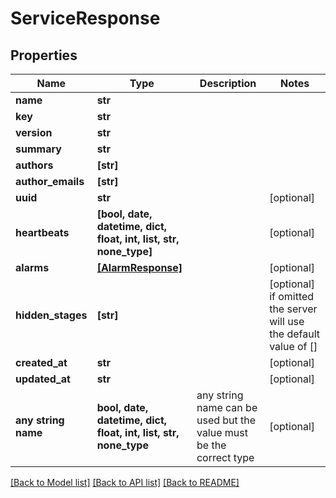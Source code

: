 # ServiceResponse


## Properties
Name | Type | Description | Notes
------------ | ------------- | ------------- | -------------
**name** | **str** |  | 
**key** | **str** |  | 
**version** | **str** |  | 
**summary** | **str** |  | 
**authors** | **[str]** |  | 
**author_emails** | **[str]** |  | 
**uuid** | **str** |  | [optional] 
**heartbeats** | **[bool, date, datetime, dict, float, int, list, str, none_type]** |  | [optional] 
**alarms** | [**[AlarmResponse]**](AlarmResponse.md) |  | [optional] 
**hidden_stages** | **[str]** |  | [optional]  if omitted the server will use the default value of []
**created_at** | **str** |  | [optional] 
**updated_at** | **str** |  | [optional] 
**any string name** | **bool, date, datetime, dict, float, int, list, str, none_type** | any string name can be used but the value must be the correct type | [optional]

[[Back to Model list]](../README.md#documentation-for-models) [[Back to API list]](../README.md#documentation-for-api-endpoints) [[Back to README]](../README.md)


